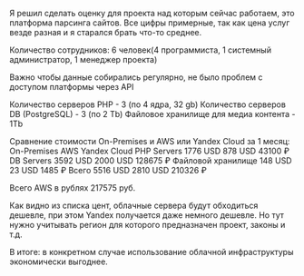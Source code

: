 Я решил сделать оценку для проекта над которым сейчас работаем, это платформа парсинга сайтов.
Все цифры примерные, так как цена услуг везде разная и я старался брать что-то среднее.

Количество сотрудников: 6 человек(4 программиста, 1 системный администратор, 1 менеджер проекта)

Важно чтобы данные собирались регулярно, не было проблем с доступом платформы через API

Количество серверов PHP	- 3 (по 4 ядра, 32 gb)
Количество серверов DB (PostgreSQL) - 3 (по 2 Tb)
Файловое хранилище для медиа контента - 1Tb

Сравнение стоимости On-Premises и AWS или Yandex Cloud за 1 месяц:
                            On-Premises	    AWS             Yandex Cloud
PHP Servers	                1776 USD    	878 USD          43100 ₽
DB Servers	                3592 USD	    2000 USD         128675 ₽
Файловой хранилище	        148 USD	        23 USD            1485 ₽
Всего                       5516 USD        2810 USD         210326 ₽

Всего AWS в рублях 217575 руб.


Как видно из списка цент, облачные сервера будут обходиться дешевле, 
при этом Yandex получается даже немного дешевле. Но тут нужно учитывать регион для которого предназначен проект,
законы и т.д.

В итоге: в конкретном случае использование облачной инфраструктуры экономически выгоднее.
